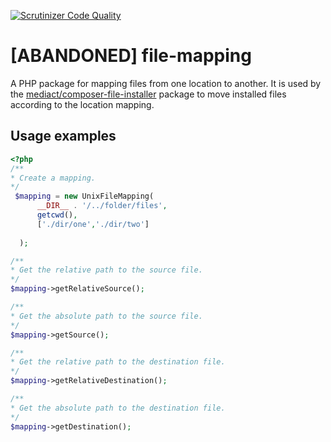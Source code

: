 [![Scrutinizer Code Quality](https://scrutinizer-ci.com/g/mediact/file-mapping/badges/quality-score.png?b=master)](https://scrutinizer-ci.com/g/mediact/file-mapping/?branch=master)
# [ABANDONED] file-mapping

A PHP package for mapping files from one location to another. It is used by the [mediact/composer-file-installer](https://github.com/mediact/composer-file-installer) package to move installed files according to the location mapping.

## Usage examples

```php
<?php 
/** 
* Create a mapping.
*/
 $mapping = new UnixFileMapping(
      __DIR__ . '/../folder/files',
      getcwd(),
      ['./dir/one','./dir/two']
      
  );

/**
* Get the relative path to the source file.
*/
$mapping->getRelativeSource();

/**
* Get the absolute path to the source file.
*/
$mapping->getSource();

/**
* Get the relative path to the destination file.
*/
$mapping->getRelativeDestination();

/**
* Get the absolute path to the destination file.
*/
$mapping->getDestination();

```

